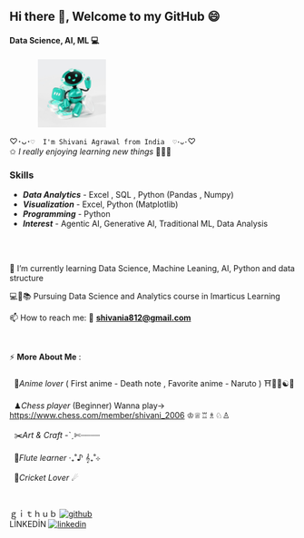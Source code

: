 ##  Hi there 👋, Welcome to my GitHub 😄

#### Data Science, AI, ML 💻 
<img src="Robo_unsplash.jpg" alt="Hello_Robo" width="120" height="120" style="vertical-align:middle;margin:0px 50px">

♡･ᴗ･`♡  I'm Shivani Agrawal from India  ♡･ᴗ･`♡  
✩ *I really enjoying learning new things* 💫🦋🧿
<br/>

### **Skills**
* ***Data Analytics*** - Excel , SQL , Python (Pandas , Numpy)
* ***Visualization*** - Excel, Python (Matplotlib)
* ***Programming*** - Python
* ***Interest*** - Agentic AI, Generative AI, Traditional ML, Data Analysis
<br/>
<br/>


🌱 I’m currently learning Data Science, Machine Leaning, AI, Python and data structure <br />

💻🎀📚 Pursuing Data Science and Analytics course in Imarticus Learning <br />

📫 How to reach me:  📧 **shivania812@gmail.com** <br />

<br/>

⚡ **More About Me** : <br /> 
<br/>
&#160;  🍿*Anime lover* ( First anime - Death note , Favorite anime - Naruto )  ⛩️🌸🍥☯🍜 <br />
<br/>
&#160;  ♟*Chess player* (Beginner) Wanna play-> https://www.chess.com/member/shivani_2006 ♔♕♖♗♘♙ <br /> 
<br/>
&#160;  ✂️*Art & Craft* -ˋˏ✄┈┈┈┈<br />
<br/>
&#160;  🪈*Flute learner* ‧₊˚♪ 𝄞₊˚⊹ <br /> 
<br/>
&#160;  🏏*Cricket Lover*  ☄
<br/>

<br/>

ｇｉｔｈｕｂ [<img src='https://cdn.jsdelivr.net/npm/simple-icons@3.0.1/icons/github.svg' alt='github' height='40'>](https://github.com/shivani-data) <br />
LİNKEDİN [<img src='https://cdn.jsdelivr.net/npm/simple-icons@3.0.1/icons/linkedin.svg' alt='linkedin' height='40'>](https://www.linkedin.com/in/shivani-agrawal-74228a1a7//) 

